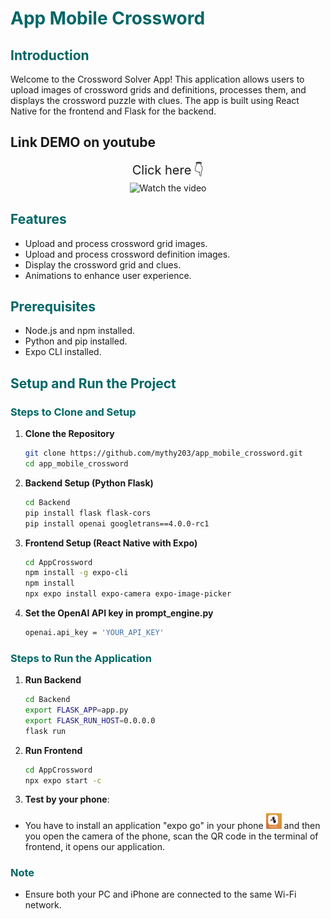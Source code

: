 # <span style="color: #006666;">App Mobile Crossword</span>

## <span style="color: #006666;">Introduction</span>
Welcome to the Crossword Solver App! This application allows users to upload images of crossword grids and definitions, processes them, and displays the crossword puzzle with clues. The app is built using React Native for the frontend and Flask for the backend.

## <span style="color: 006666;">Link DEMO on youtube</span>
<p style="text-align: center;">
    <a href="https://www.youtube.com/watch?v=tCJyifAEAJY" style="text-decoration: none;">
        <span style="font-size: 20px;">Click here</span> 
        <span style="font-size: 20px;">👇</span>
        <br>
        <img src="https://img.youtube.com/vi/tCJyifAEAJY/0.jpg" alt="Watch the video" width="300"/>
    </a>
</p>


## <span style="color: #006666;">Features</span>
- Upload and process crossword grid images.
- Upload and process crossword definition images.
- Display the crossword grid and clues.
- Animations to enhance user experience.

## <span style="color: #006666;">Prerequisites</span>
- Node.js and npm installed.
- Python and pip installed.
- Expo CLI installed.

## <span style="color: #006666;">Setup and Run the Project</span>

### <span style="color: #006666;">Steps to Clone and Setup</span>

1. **Clone the Repository**
    ```bash
    git clone https://github.com/mythy203/app_mobile_crossword.git
    cd app_mobile_crossword
    ```

2. **Backend Setup (Python Flask)**
    ```bash
    cd Backend
    pip install flask flask-cors
    pip install openai googletrans==4.0.0-rc1
    ```

3. **Frontend Setup (React Native with Expo)**
    ```bash
    cd AppCrossword
    npm install -g expo-cli
    npm install
    npx expo install expo-camera expo-image-picker
    ```
4. **Set the OpenAI API key in prompt_engine.py**
    ```bash
    openai.api_key = 'YOUR_API_KEY'
    ```

### <span style="color: #006666;">Steps to Run the Application</span>

1. **Run Backend**
    ```bash
    cd Backend
    export FLASK_APP=app.py
    export FLASK_RUN_HOST=0.0.0.0
    flask run
    ```

2. **Run Frontend**
    ```bash
    cd AppCrossword
    npx expo start -c
    ```

3. **Test by your phone**:
- You have to install an application "expo go" in your phone <img src="image.png" alt="expo go" width="25"/> and then you open the camera of the phone, scan the QR code in the terminal of frontend, it opens our application.

### <span style="color: #006666;">Note</span>
- Ensure both your PC and iPhone are connected to the same Wi-Fi network.
